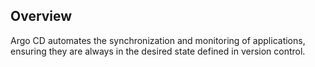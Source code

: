 ## Overview

Argo CD automates the synchronization and monitoring of applications, ensuring they are always in the desired state defined in version control.

